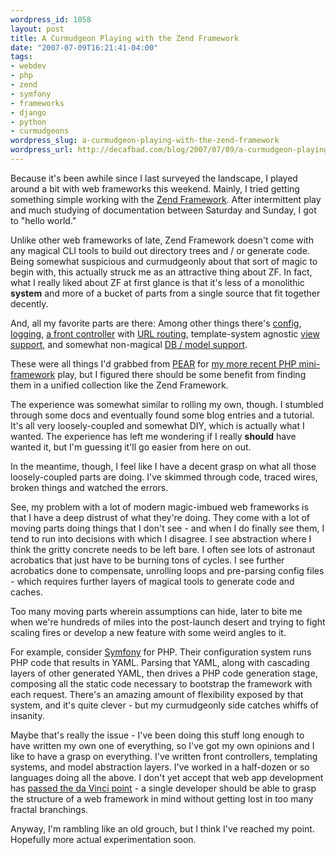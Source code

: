 ```yaml
--- 
wordpress_id: 1058
layout: post
title: A Curmudgeon Playing with the Zend Framework
date: "2007-07-09T16:21:41-04:00"
tags: 
- webdev
- php
- zend
- symfony
- frameworks
- django
- python
- curmudgeons
wordpress_slug: a-curmudgeon-playing-with-the-zend-framework
wordpress_url: http://decafbad.com/blog/2007/07/09/a-curmudgeon-playing-with-the-zend-framework
---
```

<p>Because it's been awhile since I last surveyed the landscape, I played around a bit with web frameworks this weekend.  Mainly, I tried getting something simple working with the <a href="http://framework.zend.com/">Zend Framework</a>.  After intermittent play and much studying of documentation between Saturday and Sunday, I got to "hello world."</p>
<p>Unlike other web frameworks of late, Zend Framework doesn't come with any magical CLI tools to build out directory trees and / or generate code.  Being somewhat suspicious and curmudgeonly about that sort of magic to begin with, this actually struck me as an attractive thing about ZF.  In fact, what I really liked about ZF at first glance is that it's less of a monolithic <b>system</b> and more of a bucket of parts from a single source that fit together decently.</p>
<p>And, all my favorite parts are there:  Among other things there's <a href="http://framework.zend.com/manual/en/zend.config.html">config</a>, <a href="http://framework.zend.com/manual/en/zend.log.html">logging</a>, <a href="http://framework.zend.com/manual/en/zend.controller.html">a front controller</a> with <a href="http://framework.zend.com/manual/en/zend.controller.router.html">URL routing</a>, template-system agnostic <a href="http://framework.zend.com/manual/en/zend.view.html">view support</a>, and somewhat non-magical <a href="http://framework.zend.com/manual/en/zend.db.html">DB / model support</a>.</p>
<p>These were all things I'd grabbed from <a href="http://pear.php.net/">PEAR</a> for <a href="http://decafbad.com/svn/trunk/Cuckoo/lib/MiniFramework.php">my more recent PHP mini-framework</a> play, but I figured there should be some benefit from finding them in a unified collection like the Zend Framework.</p>
<p>The experience was somewhat similar to rolling my own, though.  I stumbled through some docs and eventually found some blog entries and a tutorial.  It's all very loosely-coupled and somewhat DIY, which is actually what I wanted.  The experience has left me wondering if I really <b>should</b> have wanted it, but I'm guessing it'll go easier from here on out.</p>
<p>In the meantime, though, I feel like I have a decent grasp on what all those loosely-coupled parts are doing.  I've skimmed through code, traced wires, broken things and watched the errors.</p>
<p>See, my problem with a lot of modern magic-imbued web frameworks is that I have a deep distrust of what they're doing.  They come with a lot of moving parts doing things that I don't see - and when I do finally see them, I tend to run into decisions with which I disagree.  I see abstraction where I think the gritty concrete needs to be left bare.  I often see lots of astronaut acrobatics that just have to be burning tons of cycles.  I see further acrobatics done to compensate, unrolling loops and pre-parsing config files - which requires further layers of magical tools to generate code and caches.</p>
<p>Too many moving parts wherein assumptions can hide, later to bite me when we're hundreds of miles into the post-launch desert and trying to fight scaling fires or develop a new feature with some weird angles to it.</p>
<p>For example, consider <a href="http://www.symfony-project.com/">Symfony</a> for PHP.  Their configuration system runs PHP code that results in YAML.  Parsing that YAML, along with cascading layers of other generated YAML, then drives a PHP code generation stage, composing all the static code necessary to bootstrap the framework with each request.  There's an amazing amount of flexibility exposed by that system, and it's quite clever -&nbsp;but my curmudgeonly side catches whiffs of insanity.</p>
<p>Maybe that's really the issue -&nbsp;I've been doing this stuff long enough to have written my own one of everything, so I've got my own opinions and I like to have a grasp on everything.  I've written front controllers, templating systems, and model abstraction layers.  I've worked in a half-dozen or so languages doing all the above.  I don't yet accept that web app development has <a href="http://mengwong.livejournal.com/38969.html">passed the da Vinci point</a> -&nbsp;a single developer should be able to grasp the structure of a web framework in mind without getting lost in too many fractal branchings.</p>
<p>Anyway, I'm rambling like an old grouch, but I think I've reached my point.  Hopefully more actual experimentation soon.</p>
